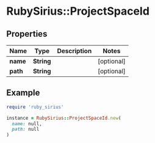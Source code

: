 # RubySirius::ProjectSpaceId

## Properties

| Name | Type | Description | Notes |
| ---- | ---- | ----------- | ----- |
| **name** | **String** |  | [optional] |
| **path** | **String** |  | [optional] |

## Example

```ruby
require 'ruby_sirius'

instance = RubySirius::ProjectSpaceId.new(
  name: null,
  path: null
)
```

